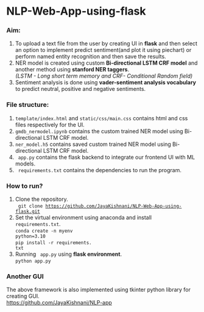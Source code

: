 # NLP-Web-App-using-flask

### Aim:
1) To upload a text file from the user by creating UI in **flask** and then select an option to implement predict sentiment(and plot it using piechart) or perform named entity recognition and then save the results.
2) NER model is created using custom **Bi-directional LSTM CRF model** and another method using **stanford NER taggers**.<br>
*(LSTM - Long short term memory and CRF- Conditional Random field)*
3) Sentiment analysis is done using **vader-sentiment analysis vocabulary** to predict neutral, positive and negative sentiments.

### File structure:
1) <code>template/index.html</code> and <code>static/css/main.css</code> contains html and css files respectively for the UI.
2) <code>gmdb_nermodel.ipynb</code> contains the custom trained NER model using Bi-directional LSTM CRF model.
3) <code>ner_model.h5</code> contains saved custom trained NER model using Bi-directional LSTM CRF model.
4) <code> app.py</code> contains the flask backend to integrate our frontend UI with ML models.
5) <code> requirements.txt</code> contains the dependencies to run the program.

### How to run?
1) Clone the repository.<br>
<code> git clone https://github.com/JayaKishnani/NLP-Web-App-using-flask.git </code>
2) Set the virtual environment using anaconda and install <code> requirements.txt</code>.<br>
<code>conda create -n myenv python=3.10</code><br>
<code>pip install -r requirements. txt</code><br>
3) Running <code> app.py</code> using **flask environment**.<br>
<code>python app.py</code>

### Another GUI
The above framework is also implemented using tkinter python library for creating GUI.<br>
https://github.com/JayaKishnani/NLP-app
